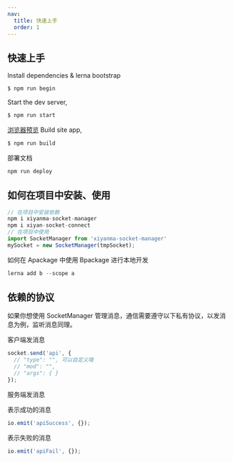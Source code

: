 ```yaml
---
nav:
  title: 快速上手
  order: 1
---
```


## 快速上手

Install dependencies & lerna bootstrap

```bash
$ npm run begin
```

Start the dev server,

```bash
$ npm run start
```

[浏览器预览](http://localhost:8000)
Build site app,

```bash
$ npm run build
```

部署文档

```js
npm run deploy
```

## 如何在项目中安装、使用

```js
// 在项目中安装依赖
npm i xiyanma-socket-manager
npm i xiyan-socket-connect
// 在项目中使用
import SocketManager from 'xiyanma-socket-manager'
mySocket = new SocketManager(tmpSocket);
```

如何在 Apackage 中使用 Bpackage 进行本地开发

```js
lerna add b --scope a
```

## 依赖的协议

如果你想使用 SocketManager 管理消息，通信需要遵守以下私有协议，以发消息为例，监听消息同理。

客户端发消息

```ts
socket.send('api', {
  // "type": "", 可以自定义哦
  // "mod": "",
  // "args": { }
});
```

服务端发消息

表示成功的消息

```ts
io.emit('apiSuccess', {});
```

表示失败的消息

```ts
io.emit('apiFail', {});
```
